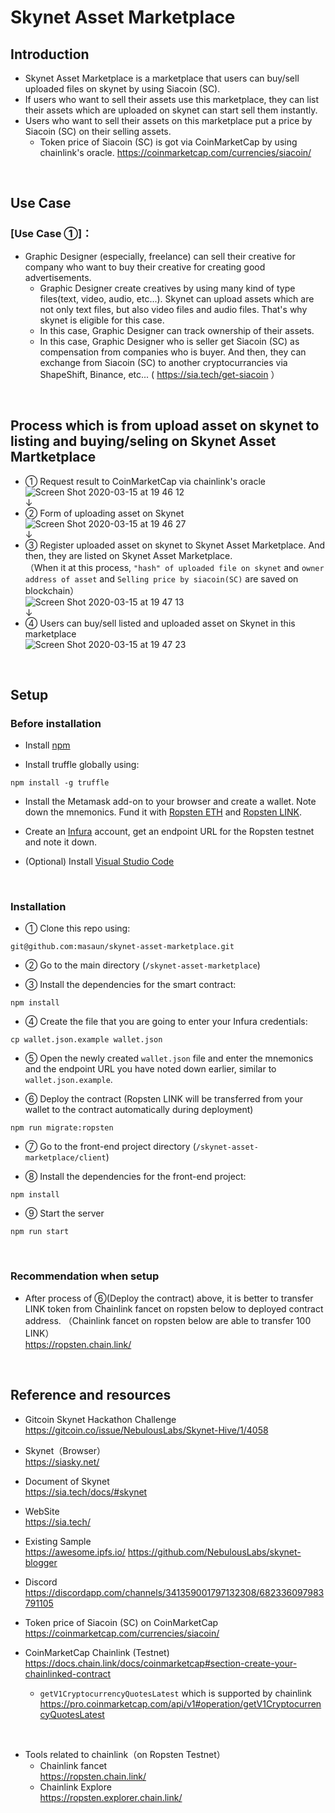 # Skynet Asset Marketplace
## Introduction
- Skynet Asset Marketplace is a marketplace that users can buy/sell uploaded files on skynet by using Siacoin (SC).
- If users who want to sell their assets use this marketplace, they can list their assets which are uploaded on skynet can start sell them instantly.
- Users who want to sell their assets on this marketplace put a price by Siacoin (SC) on their selling assets.
  - Token price of Siacoin (SC) is got via CoinMarketCap by using chainlink's oracle. 
    https://coinmarketcap.com/currencies/siacoin/

<br />

## Use Case
### [Use Case ①]：
- Graphic Designer (especially, freelance) can sell their creative for company who want to buy their creative for creating good advertisements.
  - Graphic Designer create creatives by using many kind of type files(text, video, audio, etc...). Skynet can upload assets which are not only text files, but also video files and audio files. That's why skynet is eligible for this case.
  - In this case, Graphic Designer can track ownership of their assets.
  - In this case, Graphic Designer who is seller get Siacoin (SC) as compensation from companies who is buyer. And then, they can exchange from Siacoin (SC) to another cryptocurrancies via ShapeShift, Binance, etc... ( https://sia.tech/get-siacoin ）


<br />

## Process which is from upload asset on skynet to listing and buying/seling on Skynet Asset Martketplace
- ① Request result to CoinMarketCap via chainlink's oracle  
  ![Screen Shot 2020-03-15 at 19 46 12](https://user-images.githubusercontent.com/19357502/76708288-0039d700-66f6-11ea-828a-f2152aeb9fa7.png)  
  ↓  
- ② Form of uploading asset on Skynet
  ![Screen Shot 2020-03-15 at 19 46 27](https://user-images.githubusercontent.com/19357502/76708292-016b0400-66f6-11ea-85bf-acdf52da0bda.png)  
  ↓  
- ③ Register uploaded asset on skynet to Skynet Asset Marketplace. And then, they are listed on Skynet Asset Marketplace.  
 （When it at this process, `"hash" of uploaded file on skynet` and `owner address of asset` and `Selling price by siacoin(SC)` are saved on blockchain）  
  ![Screen Shot 2020-03-15 at 19 47 13](https://user-images.githubusercontent.com/19357502/76708293-02039a80-66f6-11ea-969d-54da49bfc35f.png)  
  ↓  
- ④ Users can buy/sell listed and uploaded asset on Skynet in this marketplace  
  ![Screen Shot 2020-03-15 at 19 47 23](https://user-images.githubusercontent.com/19357502/76708294-029c3100-66f6-11ea-90bc-1b4930c095df.png)  


<br />

## Setup
### Before installation
- Install [npm](https://www.npmjs.com/get-npm)

- Install truffle globally using:

`npm install -g truffle`

- Install the Metamask add-on to your browser and create a wallet.
Note down the mnemonics.
Fund it with [Ropsten ETH](https://faucet.metamask.io/) and [Ropsten LINK](https://ropsten.chain.link/).

- Create an [Infura](https://infura.io/) account, get an endpoint URL for the Ropsten testnet and note it down.

- (Optional) Install [Visual Studio Code](https://code.visualstudio.com/)

<br>

### Installation

- ① Clone this repo using:   

`git@github.com:masaun/skynet-asset-marketplace.git`

- ② Go to the main directory (`/skynet-asset-marketplace`)   

- ③ Install the dependencies for the smart contract:   

`npm install`  

- ④ Create the file that you are going to enter your Infura credentials:  

`cp wallet.json.example wallet.json`  

- ⑤ Open the newly created `wallet.json` file and enter the mnemonics and the endpoint URL you have noted down earlier, similar to `wallet.json.example`.  

- ⑥ Deploy the contract (Ropsten LINK will be transferred from your wallet to the contract automatically during deployment)  

`npm run migrate:ropsten`

- ⑦ Go to the front-end project directory (`/skynet-asset-marketplace/client`)  

- ⑧ Install the dependencies for the front-end project:  

`npm install`  

- ⑨ Start the server  

`npm run start`  


<br>

### Recommendation when setup
- After process of ⑥(Deploy the contract) above, it is better to transfer LINK token from Chainlink fancet on ropsten below to deployed contract address.
（Chainlink fancet on ropsten below are able to transfer 100 LINK）  
https://ropsten.chain.link/  



<br />

## Reference and resources
- Gitcoin Skynet Hackathon Challenge   
https://gitcoin.co/issue/NebulousLabs/Skynet-Hive/1/4058

- Skynet（Browser）  
https://siasky.net/

- Document of Skynet  
https://sia.tech/docs/#skynet

- WebSite  
https://sia.tech/

- Existing Sample  
https://awesome.ipfs.io/
https://github.com/NebulousLabs/skynet-blogger

- Discord  
https://discordapp.com/channels/341359001797132308/682336097983791105

- Token price of Siacoin (SC) on CoinMarketCap  
https://coinmarketcap.com/currencies/siacoin/

- CoinMarketCap Chainlink (Testnet)  
https://docs.chain.link/docs/coinmarketcap#section-create-your-chainlinked-contract   
   - `getV1CryptocurrencyQuotesLatest` which is supported by chainlink  
     https://pro.coinmarketcap.com/api/v1#operation/getV1CryptocurrencyQuotesLatest

<br>

- Tools related to chainlink（on Ropsten Testnet）
   - Chainlink fancet  
     https://ropsten.chain.link/
   - Chainlink Explore  
     https://ropsten.explorer.chain.link/
